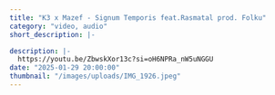 ```yaml
---
title: "K3 x Mazef - Signum Temporis feat.Rasmatal prod. Folku"
category: "video, audio"
short_description: |-

description: |-
  https://youtu.be/ZbwskXor13c?si=oH6NPRa_nW5uNGGU
date: "2025-01-29 20:00:00"
thumbnail: "/images/uploads/IMG_1926.jpeg"
---
```


